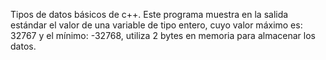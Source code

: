 Tipos de datos básicos de c++. Este programa muestra en la salida estándar el valor de una variable de tipo entero, cuyo valor máximo es: 32767	y el mínimo: -32768, utiliza 2 bytes en memoria para almacenar los datos.
